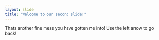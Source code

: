 ```yaml
---
layout: slide
title: "Welcome to our second slide!"
---
```

Thats another fine mess you have  gotten me into!
Use the left arrow to go back!
